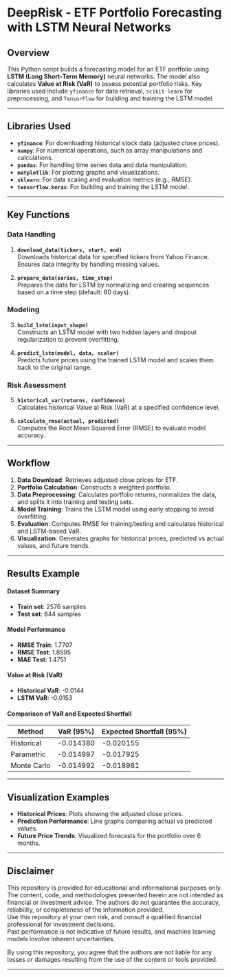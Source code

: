 # DeepRisk - ETF Portfolio Forecasting with LSTM Neural Networks

## Overview
This Python script builds a forecasting model for an ETF portfolio using **LSTM (Long Short-Term Memory)** neural networks. The model also calculates **Value at Risk (VaR)** to assess potential portfolio risks. Key libraries used include `yfinance` for data retrieval, `scikit-learn` for preprocessing, and `TensorFlow` for building and training the LSTM model.

---

## Libraries Used
- **`yfinance`**: For downloading historical stock data (adjusted close prices).  
- **`numpy`**: For numerical operations, such as array manipulations and calculations.  
- **`pandas`**: For handling time series data and data manipulation.  
- **`matplotlib`**: For plotting graphs and visualizations.  
- **`sklearn`**: For data scaling and evaluation metrics (e.g., RMSE).  
- **`tensorflow.keras`**: For building and training the LSTM model.  

---

## Key Functions
### Data Handling
1. **`download_data(tickers, start, end)`**  
   Downloads historical data for specified tickers from Yahoo Finance. Ensures data integrity by handling missing values.  

2. **`prepare_data(series, time_step)`**  
   Prepares the data for LSTM by normalizing and creating sequences based on a time step (default: 60 days).

### Modeling
3. **`build_lstm(input_shape)`**  
   Constructs an LSTM model with two hidden layers and dropout regularization to prevent overfitting.  

4. **`predict_lstm(model, data, scaler)`**  
   Predicts future prices using the trained LSTM model and scales them back to the original range.  

### Risk Assessment
5. **`historical_var(returns, confidence)`**  
   Calculates historical Value at Risk (VaR) at a specified confidence level.  

6. **`calculate_rmse(actual, predicted)`**  
   Computes the Root Mean Squared Error (RMSE) to evaluate model accuracy.  
---

## Workflow
1. **Data Download**: Retrieves adjusted close prices for ETF.  
2. **Portfolio Calculation**: Constructs a weighted portfolio.  
3. **Data Preprocessing**: Calculates portfolio returns, normalizes the data, and splits it into training and testing sets.  
4. **Model Training**: Trains the LSTM model using early stopping to avoid overfitting.  
5. **Evaluation**: Computes RMSE for training/testing and calculates historical and LSTM-based VaR.  
6. **Visualization**: Generates graphs for historical prices, predicted vs actual values, and future trends.  

---

## Results Example

#### Dataset Summary
- **Train set**: 2576 samples
- **Test set**: 644 samples

#### Model Performance
- **RMSE Train**: 1.7707  
- **RMSE Test**: 1.8595  
- **MAE Test**: 1.4751  

#### Value at Risk (VaR)
- **Historical VaR**: -0.0144  
- **LSTM VaR**: -0.0153  

#### Comparison of VaR and Expected Shortfall
| Method       | VaR (95%)   | Expected Shortfall (95%) |
|--------------|-------------|--------------------------|
| Historical   | -0.014380   | -0.020155               |
| Parametric   | -0.014997   | -0.017925               |
| Monte Carlo  | -0.014992   | -0.018981               |

---

## Visualization Examples

- **Historical Prices**: Plots showing the adjusted close prices.  
- **Prediction Performance**: Line graphs comparing actual vs predicted values.  
- **Future Price Trends**: Visualized forecasts for the portfolio over 6 months.  

---

## Disclaimer
This repository is provided for educational and informational purposes only. The content, code, and methodologies presented herein are not intended as financial or investment advice. 
The authors do not guarantee the accuracy, reliability, or completeness of the information provided.  
Use this repository at your own risk, and consult a qualified financial professional for investment decisions.  
Past performance is not indicative of future results, and machine learning models involve inherent uncertainties.  

By using this repository, you agree that the authors are not liable for any losses or damages resulting from the use of the content or tools provided.  

---
